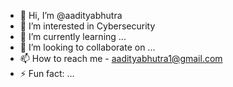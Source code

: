 - 👋 Hi, I’m @aadityabhutra
- 👀 I’m interested in Cybersecurity
- 🌱 I’m currently learning ...
- 💞️ I’m looking to collaborate on ...
- 📫 How to reach me - aadityabhutra1@gmail.com
- ⚡ Fun fact: ...

<!---
aadityabhutra/aadityabhutra is a ✨ special ✨ repository because its `README.md` (this file) appears on your GitHub profile.
You can click the Preview link to take a look at your changes.
--->
